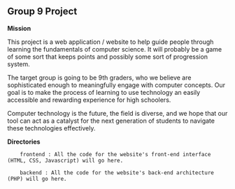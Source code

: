 ## Group 9 Project

__Mission__

This project is a web application / website to help guide people through learning the fundamentals of computer science. It will probably be a game of some sort that keeps points and possibly some sort of progression system.

The target group is going to be 9th graders, who we believe are sophisticated enough to meaningfully engage with computer concepts. Our goal is to make the process of learning to use technology an easily accessible and rewarding experience for high schoolers.
        	
Computer technology is the future, the field is diverse, and we hope that our tool can act as a catalyst for the next generation of students to navigate these technologies effectively.
 
__Directories__

        frontend : All the code for the website's front-end interface (HTML, CSS, Javascript) will go here.

        backend : All the code for the website's back-end architecture (PHP) will go here.

